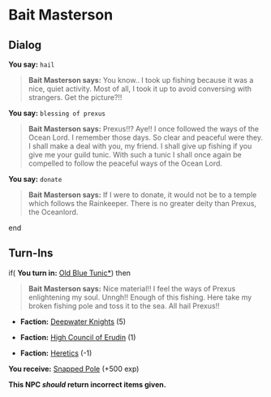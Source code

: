 # Bait Masterson
## Dialog

**You say:** `hail`



>**Bait Masterson says:** You know.. I took up fishing because it was a nice, quiet activity. Most of all, I took it up to avoid conversing with strangers. Get the picture?!!

**You say:** `blessing of prexus`



>**Bait Masterson says:** Prexus!!? Aye!! I once followed the ways of the Ocean Lord. I remember those days. So clear and peaceful were they. I shall make a deal with you, my friend. I shall give up fishing if you give me your guild tunic. With such a tunic I shall once again be compelled to follow the peaceful ways of the Ocean Lord.

**You say:** `donate`



>**Bait Masterson says:** If I were to donate, it would not be to a temple which follows the Rainkeeper. There is no greater deity than Prexus, the Oceanlord.




end

## Turn-Ins





if( **You turn in:** [Old Blue Tunic*](/item/13544)) then


>**Bait Masterson says:** Nice material!! I feel the ways of Prexus enlightening my soul. Unngh!! Enough of this fishing. Here take my broken fishing pole and toss it to the sea. All hail Prexus!!





* __Faction:__ [Deepwater Knights](/faction/242) (5)


* __Faction:__ [High Council of Erudin](/faction/266) (1)


* __Faction:__ [Heretics](/faction/265) (-1)


 **You receive:**  [Snapped Pole](/item/13922) (+500 exp)

**This NPC *should* return incorrect items given.**






